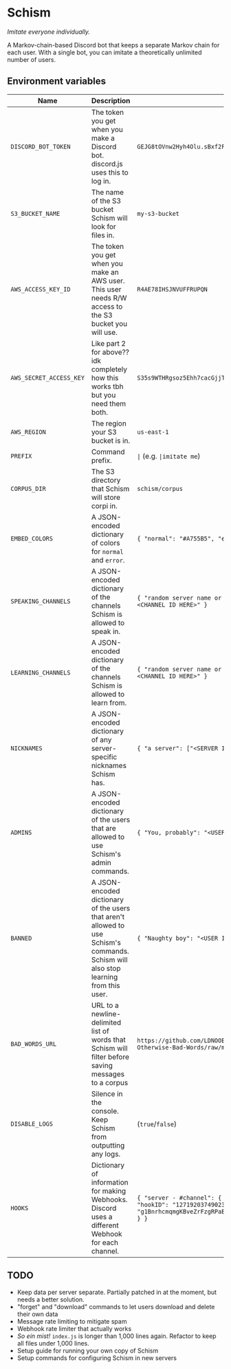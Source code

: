 # Schism
_Imitate everyone individually._

A Markov-chain-based Discord bot that keeps a separate Markov chain for each user. With a single bot, you can imitate a theoretically unlimited number of users.

## Environment variables
| Name | Description | Example | Default |
| --- | --- | --- | --- |
| `DISCORD_BOT_TOKEN` | The token you get when you make a Discord bot. discord.js uses this to log in. | `GEJG8tOVnw2Hyh4Olu.sBxf2FyEaQJ.cMq.lfsLzrSIzMFNf9d3qTqxRrnq` | `undefined` (**Required**) |
| `S3_BUCKET_NAME` | The name of the S3 bucket Schism will look for files in. | `my-s3-bucket` | `undefined` (**Required**) |
| `AWS_ACCESS_KEY_ID` | The token you get when you make an AWS user. This user needs R/W access to the S3 bucket you will use. | `R4AE78IHSJNVUFFRUPQN` | `undefined` (**Required**) |
| `AWS_SECRET_ACCESS_KEY` | Like part 2 for above?? idk completely how this works tbh but you need them both. | `S35s9WTHRgsoz5Ehh7cacGjjToLie7jcdS4vwpFs` | `undefined` (**Required**) |
| `AWS_REGION` | The region your S3 bucket is in. | `us-east-1` | `undefined` (**Required**) |
| `PREFIX` | Command prefix. | `\|` (e.g. `\|imitate me`) | `\|` |
| `CORPUS_DIR` | The S3 directory that Schism will store corpi in. | `schism/corpus` | `undefined` (**Required**) |
| `EMBED_COLORS` | A JSON-encoded dictionary of colors for `normal` and `error`. | `{ "normal": "#A755B5", "error": "#FF3636" }` | `{ "normal": "#A755B5", "error": "#FF3636" }` |
| `SPEAKING_CHANNELS` | A JSON-encoded dictionary of the channels Schism is allowed to speak in. | `{ "random server name or whatever you want - #general": "<CHANNEL ID HERE>" }` | `{}` (**Required**) |
| `LEARNING_CHANNELS` | A JSON-encoded dictionary of the channels Schism is allowed to learn from. | `{ "random server name or whatever you want - #general": "<CHANNEL ID HERE>" }` | `{}` (**Required**) |
| `NICKNAMES` | A JSON-encoded dictionary of any server-specific nicknames Schism has. | `{ "a server": ["<SERVER ID HERE>", "Schismn't"] }` | `{}` (Optional) |
| `ADMINS` | A JSON-encoded dictionary of the users that are allowed to use Schism's admin commands. | `{ "You, probably": "<USER ID HERE>" }` | `{}` (Recommended, but optional) |
| `BANNED` | A JSON-encoded dictionary of the users that aren't allowed to use Schism's commands. Schism will also stop learning from this user. | `{ "Naughty boy": "<USER ID HERE>" }` | `{}` (Optional) |
| `BAD_WORDS_URL` | URL to a newline-delimited list of words that Schism will filter before saving messages to a corpus | `https://github.com/LDNOOBW/List-of-Dirty-Naughty-Obscene-and-Otherwise-Bad-Words/raw/master/en` | `undefined` (Optional) |
| `DISABLE_LOGS` | Silence in the console. Keep Schism from outputting any logs. | (`true`/`false`) | `false` (Schism will log stuff like normal) |
| `HOOKS` | Dictionary of information for making Webhooks. Discord uses a different Webhook for each channel. | `{ "server - #channel": { "channelID": "7219805712958755", "hookID": "12719203749023570", "token": "g1BnrhcmqmgKBveZrFzgRPaB8SBGET0m.3tX0U2.C5e8xwjQshTO7dzayXQ" } }` | `{}` (**Required**) |


## TODO
- Keep data per server separate. Partially patched in at the moment, but needs a better solution.
- "forget" and "download" commands to let users download and delete their own data
- Message rate limiting to mitigate spam
- Webhook rate limiter that actually works
- _So ein mist!_ `index.js` is longer than 1,000 lines again. Refactor to keep all files under 1,000 lines.
- Setup guide for running your own copy of Schism
- Setup commands for configuring Schism in new servers
